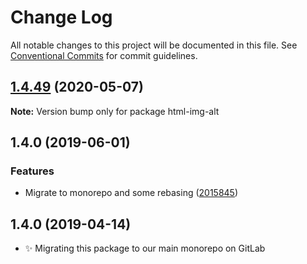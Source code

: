 # Change Log

All notable changes to this project will be documented in this file.
See [Conventional Commits](https://conventionalcommits.org) for commit guidelines.

## [1.4.49](https://gitlab.com/codsen/codsen/compare/html-img-alt@1.4.48...html-img-alt@1.4.49) (2020-05-07)

**Note:** Version bump only for package html-img-alt





## 1.4.0 (2019-06-01)

### Features

- Migrate to monorepo and some rebasing ([2015845](https://gitlab.com/codsen/codsen/commit/2015845))

## 1.4.0 (2019-04-14)

- ✨ Migrating this package to our main monorepo on GitLab
